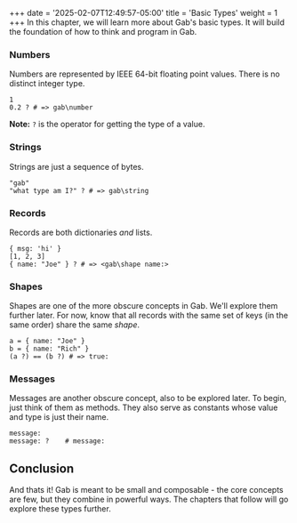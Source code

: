 +++
date = '2025-02-07T12:49:57-05:00'
title = 'Basic Types'
weight = 1
+++
In this chapter, we will learn more about Gab's basic types. It will build the foundation of how to think and program in Gab.
### Numbers
Numbers are represented by IEEE 64-bit floating point values. There is no distinct integer type.
```gab
1
0.2 ? # => gab\number
```
**Note:** `?` is the operator for getting the type of a value.
### Strings
Strings are just a sequence of bytes.
```gab
"gab"
"what type am I?" ? # => gab\string
```
### Records
Records are both dictionaries *and* lists.
```gab
{ msg: 'hi' }
[1, 2, 3]
{ name: "Joe" } ? # => <gab\shape name:>
```
### Shapes
Shapes are one of the more obscure concepts in Gab. We'll explore them further later. For now, know that all records with the same set of keys (in the same order) share the same *shape*.
```gab
a = { name: "Joe" }
b = { name: "Rich" }
(a ?) == (b ?) # => true:
```
### Messages
Messages are another obscure concept, also to be explored later. To begin, just think of them as methods. They also serve as constants whose value and type is just their name.
```gab
message:      
message: ?    # message:
```
## Conclusion
And thats it! Gab is meant to be small and composable - the core concepts are few, but they combine in powerful ways. The chapters that follow will go explore these types further.
